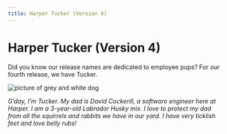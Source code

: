 ```yaml
---
title: Harper Tucker (Version 4)
---
```


# Harper Tucker (Version 4)

Did you know our release names are dedicated to employee pups? For our fourth release, we have Tucker.

![picture of grey and white dog](/img/v4.6/dogs/tucker.png)

_G’day, I’m Tucker. My dad is David Cockerill, a software engineer here at Harper. I am a 3-year-old Labrador Husky mix. I love to protect my dad from all the squirrels and rabbits we have in our yard. I have very ticklish feet and love belly rubs!_
